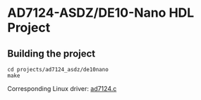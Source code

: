 # AD7124-ASDZ/DE10-Nano HDL Project

## Building the project

```
cd projects/ad7124_asdz/de10nano
make
```

Corresponding Linux driver: [ad7124.c](https://github.com/analogdevicesinc/linux/blob/main/drivers/iio/adc/ad7124.c)
